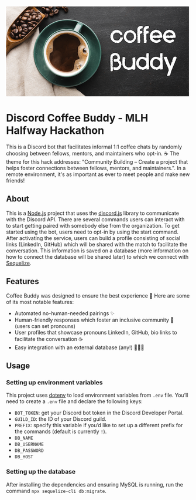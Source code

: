 ![logo](readme-logo.png)

# Discord Coffee Buddy - MLH Halfway Hackathon
This is a Discord bot that facilitates informal 1:1 coffee chats by randomly choosing between fellows, mentors, and maintainers who opt-in. ☕ The theme for this hack addresses: "Community Building – Create a project that helps foster connections between fellows, mentors, and maintainers.". In a remote environment, it's as important as ever to meet people and make new friends!

## About
This is a [Node.js](https://nodejs.org/en/) project that uses the [discord.js](https://discord.js.org/) library to communicate with the Discord API. There are several commands users can interact with to start getting paired with somebody else from the organization. To get started using the bot, users need to opt-in by using the start command. After activating the service, users can build a profile consisting of social links (LinkedIn, GitHub) which will be shared with the match to facilitate the conversation. This information is saved on a database (more information on how to connect the database will be shared later) to which we connect with [Sequelize](https://sequelize.org/).

## Features
Coffee Buddy was designed to ensure the best experience 💖 Here are some of its most notable features:
* Automated no-human-needed pairings ✨
* Human-friendly responses which foster an inclusive community 🌈 (users can set pronouns)
* User profiles that showcase pronouns LinkedIn, GitHub, bio links to facilitate the conversation ☕️
* Easy integration with an external database (any!) 💁🏼‍♂️


## Usage
### Setting up environment variables
This project uses [dotenv](https://github.com/motdotla/dotenv) to load environment variables from `.env` file. You’ll need to create a `.env` file and declare the following keys:
* `BOT_TOKEN`: get your Discord bot token in the Discord Developer Portal.
* `GUILD_ID`: the ID of your Discord guild.
* `PREFIX`: specify this variable if you’d like to set up a different prefix for the commands (default is currently `!`).
* `DB_NAME`
* `DB_USERNAME`
* `DB_PASSWORD`
* `DB_HOST`

### Setting up the database
After installing the dependencies and ensuring MySQL is running, run the command `npx sequelize-cli db:migrate`.
